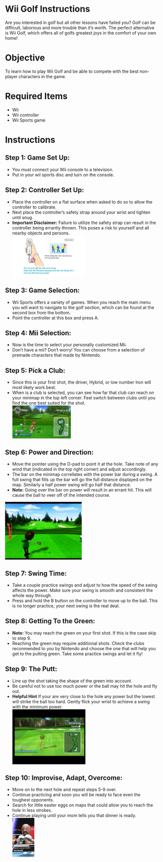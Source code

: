 <!DOCTYPE html><html><head><meta charset="utf-8"><title>README.md</title><style></style></head><body id="preview">
<h1 class="code-line" data-line-start=0 data-line-end=1><a id="Wii_Golf_Instructions_0"></a>Wii Golf Instructions</h1>
<p class="has-line-data" data-line-start="2" data-line-end="3">Are you interested in golf but all other lessons have failed you? Golf can be difficult, laborious and more trouble than it’s worth. The perfect alternative is Wii Golf, which offers all of golfs greatest joys in the comfort of your own home!</p>
<h1 class="code-line" data-line-start=4 data-line-end=5><a id="Objective_4"></a>Objective</h1>
<p class="has-line-data" data-line-start="6" data-line-end="7">To learn how to play Wii Golf and be able to compete with the best non-player characters in the game.</p>
<h1 class="code-line" data-line-start=8 data-line-end=9><a id="Required_Items_8"></a>Required Items</h1>
<ul>
<li class="has-line-data" data-line-start="10" data-line-end="11">Wii</li>
<li class="has-line-data" data-line-start="11" data-line-end="12">Wii controller</li>
<li class="has-line-data" data-line-start="12" data-line-end="14">Wii Sports game</li>
</ul>
<h1 class="code-line" data-line-start=14 data-line-end=15><a id="Instructions_14"></a>Instructions</h1>
<h2 class="code-line" data-line-start=16 data-line-end=17><a id="Step_1_Game_Set_Up_16"></a>Step 1: Game Set Up:</h2>
<ul>
<li class="has-line-data" data-line-start="17" data-line-end="18">You must connect your Wii console to a television.</li>
<li class="has-line-data" data-line-start="18" data-line-end="20">Put in your wii sports disc and turn on the console.</li>
</ul>
<h2 class="code-line" data-line-start=20 data-line-end=21><a id="Step_2_Controller_Set_Up_20"></a>Step 2: Controller Set Up:</h2>
<ul>
<li class="has-line-data" data-line-start="21" data-line-end="22">Place the controller on a flat surface when asked to do so to allow the controller to calibrate.</li>
<li class="has-line-data" data-line-start="22" data-line-end="23">Next place the controller’s safety strap around your wrist and tighten until snug.</li>
<li class="has-line-data" data-line-start="23" data-line-end="25"> <b>Important Disclaimer:</b> Failure to utilize the safety strap can result in the controller being errantly thrown. This poses a risk to yourself and all nearby objects and persons.</li>
    <div> 
 <img src="Strap.jpg" alt="Me and the family at a Hockey Game" class="center-image"  style="max-width:50%; max-height:50%;">
    </div>
</ul>
<h2 class="code-line" data-line-start=25 data-line-end=26><a id="Step_3_Game_Selection_25"></a>Step 3: Game Selection:</h2>
<ul>
<li class="has-line-data" data-line-start="26" data-line-end="27">Wii Sports offers a variety of games. When you reach the main menu you will want to navigate to the golf section, which can be found at the second box from the bottom.</li>
<li class="has-line-data" data-line-start="27" data-line-end="29">Point the controller at this box and press A.</li>
</ul>
<h2 class="code-line" data-line-start=29 data-line-end=30><a id="Step_4_Mii_Selection_29"></a>Step 4: Mii Selection:</h2>
<ul>
<li class="has-line-data" data-line-start="30" data-line-end="31">Now is the time to select your personally customized Mii.</li>
<li class="has-line-data" data-line-start="31" data-line-end="33">Don’t have a mii? Don’t worry! You can choose from a selection of premade characters that made by Nintendo.</li>
</ul>
<h2 class="code-line" data-line-start=33 data-line-end=34><a id="Step_5_Pick_a_Club_33"></a>Step 5: Pick a Club:</h2>
<ul>
<li class="has-line-data" data-line-start="34" data-line-end="35">Since this is your first shot, the driver, Hybrid, or low number Iron will most likely work best.</li>
<li class="has-line-data" data-line-start="35" data-line-end="37">When is a club is selected, you can see how far that club can reach on your minimap in the top left corner. Feel switch between clubs until you find the one best suited for the shot.</li>
<div> 
 <img src="drive.jpg" alt="Me and the family at a Hockey Game" class="center-image"  style="max-width:40%; max-height:50%;">
    </div>
    </ul>
<h2 class="code-line" data-line-start=37 data-line-end=38><a id="Step_6_Power_and_Direction_37"></a>Step 6: Power and Direction:</h2>
<ul>
<li class="has-line-data" data-line-start="38" data-line-end="39">Move the pointer using the D-pad to point it at the hole. Take note of any wind that (indicated in the top right corner) and adjust accordingly.</li>
<li class="has-line-data" data-line-start="39" data-line-end="40">The bar on the minimap correllates with the power bar during a swing. A full swing that fills up the bar will go the full distance displayed on the map. Similarly a half power swing will go half that distance.</li>
<li class="has-line-data" data-line-start="40" data-line-end="42"> <b>Note:</b> Going over the bar on power will result in an errant hit. This will cause the ball to veer off of the intended course.</li>
</ul>
    <div> 
 <img src="Power.jpg" alt="Me and the family at a Hockey Game" class="center-image"  style="max-width:50%; max-height:50%;">
    </div>
<h2 class="code-line" data-line-start=42 data-line-end=43><a id="Step_7_Swing_Time_42"></a>Step 7: Swing Time:</h2>
<ul>
<li class="has-line-data" data-line-start="43" data-line-end="44">Take a couple practice swings and adjust to how the speed of the swing affects the power. Make sure your swing is smooth and consistent the whole way through.</li>
<li class="has-line-data" data-line-start="44" data-line-end="46">Press and hold the B button on the controller to move up to the ball. This is no longer practice, your next swing is the real deal.</li>
</ul>
<h2 class="code-line" data-line-start=46 data-line-end=47><a id="Step_8_Getting_To_the_Green_46"></a>Step 8: Getting To the Green:</h2>
<ul>
<li class="has-line-data" data-line-start="47" data-line-end="48"><b>Note: </b>You may reach the green on your first shot. If this is the case skip to step 9.</li>
<li class="has-line-data" data-line-start="48" data-line-end="50">Reaching the green may require additional shots. Check the clubs reconmended to you by Nintendo and choose the one that will help you get to the putting green. Take some practice swings and let it fly!</li>
</ul>
<h2 class="code-line" data-line-start=50 data-line-end=51><a id="Step_9_The_putt_50"></a>Step 9: The Putt:</h2>
<ul>
<li class="has-line-data" data-line-start="51" data-line-end="52">Line up the shot taking the shape of the green into account.</li>
<li class="has-line-data" data-line-start="52" data-line-end="53">Be careful not to use too much power or the ball may hit the hole and fly out.</li>
<li class="has-line-data" data-line-start="53" data-line-end="55"><b>Helpful Hint</b> If your are very close to the hole any power but the lowest will strike the ball too hard. Gently flick your wrist to achieve a swing with the minimum power.</li>
<div> 
 <img src="Putt.jpg" alt="Me and the family at a Hockey Game" class="center-image"  style="max-width:50%; max-height:50%;">
    </div>
    </ul>
<h2 class="code-line" data-line-start=55 data-line-end=56><a id="Step_10_Improvise_Adapt_Overcome_55"></a>Step 10: Improvise, Adapt, Overcome:</h2>
<ul>
<li class="has-line-data" data-line-start="56" data-line-end="57">Move on to the next hole and repeat steps 5-9 over.</li>
<li class="has-line-data" data-line-start="57" data-line-end="58">Continue practicing and soon you will be ready to face even the toughest opponents.</li>
<li class="has-line-data" data-line-start="58" data-line-end="59">Search for little easter eggs on maps that could allow you to reach the hole in less strokes.</li>
<li class="has-line-data" data-line-start="59" data-line-end="60">Continue playing until your mom tells you that dinner is ready.</li>
<div> 
 <img src="Matt.jpg" alt="Me and the family at a Hockey Game" class="center-image"  style="max-width:15%; max-height:25%;">
    </div>
    </ul>
</body></html>
